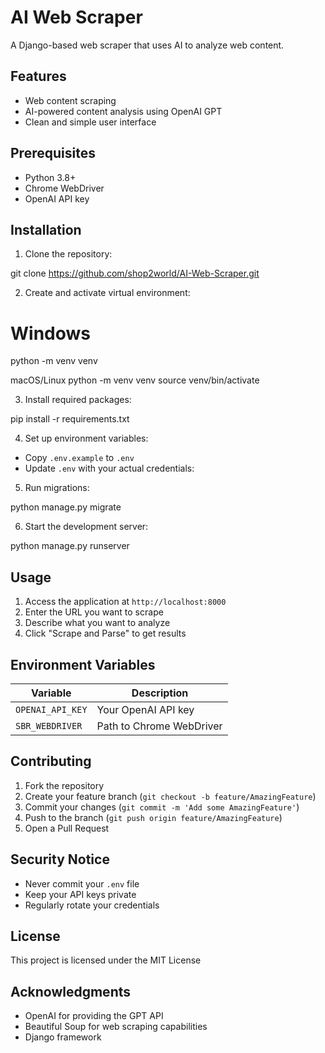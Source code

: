 # AI Web Scraper

A Django-based web scraper that uses AI to analyze web content.

## Features
- Web content scraping
- AI-powered content analysis using OpenAI GPT
- Clean and simple user interface

## Prerequisites
- Python 3.8+
- Chrome WebDriver
- OpenAI API key

## Installation

1. Clone the repository:

git clone https://github.com/shop2world/AI-Web-Scraper.git


2. Create and activate virtual environment:


# Windows

python -m venv venv


macOS/Linux
python -m venv venv
source venv/bin/activate


3. Install required packages:

pip install -r requirements.txt

4. Set up environment variables:
- Copy `.env.example` to `.env`
- Update `.env` with your actual credentials:


5. Run migrations:

python manage.py migrate

6. Start the development server:

python manage.py runserver

## Usage
1. Access the application at `http://localhost:8000`
2. Enter the URL you want to scrape
3. Describe what you want to analyze
4. Click "Scrape and Parse" to get results

## Environment Variables
| Variable | Description |
|----------|-------------|
| `OPENAI_API_KEY` | Your OpenAI API key |
| `SBR_WEBDRIVER` | Path to Chrome WebDriver |

## Contributing
1. Fork the repository
2. Create your feature branch (`git checkout -b feature/AmazingFeature`)
3. Commit your changes (`git commit -m 'Add some AmazingFeature'`)
4. Push to the branch (`git push origin feature/AmazingFeature`)
5. Open a Pull Request

## Security Notice
- Never commit your `.env` file
- Keep your API keys private
- Regularly rotate your credentials

## License
This project is licensed under the MIT License 

## Acknowledgments
- OpenAI for providing the GPT API
- Beautiful Soup for web scraping capabilities
- Django framework
